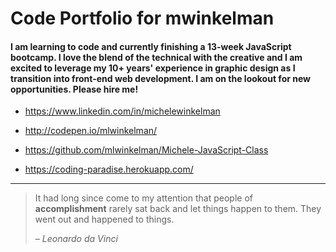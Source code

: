 
# Code Portfolio for mwinkelman

#### I am learning to code and currently finishing a 13-week JavaScript bootcamp. I love the blend of the technical with the creative and I am excited to leverage my 10+ years' experience in graphic design as I transition into front-end web development. I am on the lookout for new opportunities. Please hire me!


- https://www.linkedin.com/in/michelewinkelman

- http://codepen.io/mlwinkelman/

- https://github.com/mlwinkelman/Michele-JavaScript-Class

- https://coding-paradise.herokuapp.com/

---

> It had long since come to my attention
> that people of __accomplishment__
> rarely sat back and let things happen
> to them. They went out and happened
> to things.
>
> *– Leonardo da Vinci*



